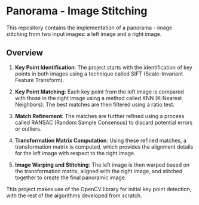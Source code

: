 # Panorama - Image Stitching

This repository contains the implementation of a panorama - image stitching from two input images: a left image and a right image.

## Overview

1. **Key Point Identification**: The project starts with the identification of key points in both images using a technique called SIFT (Scale-Invariant Feature Transform).

2. **Key Point Matching**: Each key point from the left image is compared with those in the right image using a method called KNN (K-Nearest Neighbors). The best matches are then filtered using a ratio test.

3. **Match Refinement**: The matches are further refined using a process called RANSAC (Random Sample Consensus) to discard potential errors or outliers.

4. **Transformation Matrix Computation**: Using these refined matches, a transformation matrix is computed, which provides the alignment details for the left image with respect to the right image.

5. **Image Warping and Stitching**: The left image is then warped based on the transformation matrix, aligned with the right image, and stitched together to create the final panoramic image.

This project makes use of the OpenCV library for initial key point detection, with the rest of the algorithms developed from scratch.
